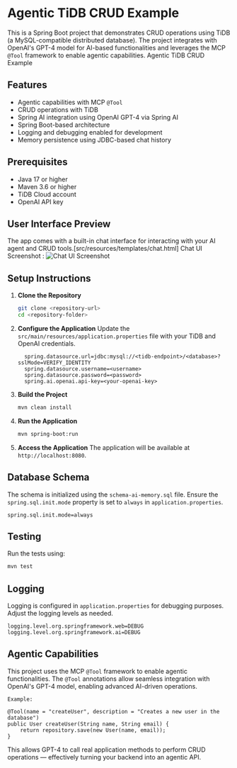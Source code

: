 # Agentic TiDB CRUD Example

This is a Spring Boot project that demonstrates CRUD operations using TiDB (a MySQL-compatible distributed database). 
The project integrates with OpenAI's GPT-4 model for AI-based functionalities and leverages the MCP `@Tool` framework to enable agentic capabilities.
Agentic TiDB CRUD Example

## Features
- Agentic capabilities with MCP `@Tool`
- CRUD operations with TiDB
- Spring AI integration using OpenAI GPT-4 via Spring AI
- Spring Boot-based architecture
- Logging and debugging enabled for development
- Memory persistence using JDBC-based chat history

## Prerequisites
- Java 17 or higher
- Maven 3.6 or higher
- TiDB Cloud account
- OpenAI API key

## User Interface Preview

The app comes with a built-in chat interface for interacting with your AI agent and CRUD tools.[src/resources/templates/chat.html]
Chat UI Screenshot : ![Chat UI Screenshot](src/resources/static/chatui.png)

## Setup Instructions

1. **Clone the Repository**
   ```bash
   git clone <repository-url>
   cd <repository-folder>
   ```

2. **Configure the Application**
   Update the `src/main/resources/application.properties` file with your TiDB and OpenAI credentials.
    ```
      spring.datasource.url=jdbc:mysql://<tidb-endpoint>/<database>?sslMode=VERIFY_IDENTITY
      spring.datasource.username=<username>
      spring.datasource.password=<password>
      spring.ai.openai.api-key=<your-openai-key>
      ```

3. **Build the Project**
   ```bash
   mvn clean install
   ```

4. **Run the Application**
   ```bash
   mvn spring-boot:run
   ```

5. **Access the Application**
   The application will be available at `http://localhost:8080`.

## Database Schema
The schema is initialized using the `schema-ai-memory.sql` file. 
Ensure the `spring.sql.init.mode` property is set to `always` in `application.properties`.
```
spring.sql.init.mode=always
```

## Testing
Run the tests using:
```bash
mvn test
```

## Logging
Logging is configured in `application.properties` for debugging purposes. Adjust the logging levels as needed.
```
logging.level.org.springframework.web=DEBUG
logging.level.org.springframework.ai=DEBUG
```

## Agentic Capabilities
This project uses the MCP `@Tool` framework to enable agentic functionalities. 
The `@Tool` annotations allow seamless integration with OpenAI's GPT-4 model, enabling advanced AI-driven operations.
```
Example:

@Tool(name = "createUser", description = "Creates a new user in the database")
public User createUser(String name, String email) {
    return repository.save(new User(name, email));
}
```
This allows GPT-4 to call real application methods to perform CRUD operations — effectively turning your backend into an agentic API.



